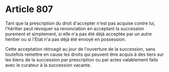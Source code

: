 # Article 807

Tant que la prescription du droit d'accepter n'est pas acquise contre lui, l'héritier peut révoquer sa renonciation en acceptant la succession purement et simplement, si elle n'a pas été déjà acceptée par un autre héritier ou si l'Etat n'a pas déjà été envoyé en possession.

Cette acceptation rétroagit au jour de l'ouverture de la succession, sans toutefois remettre en cause les droits qui peuvent être acquis à des tiers sur les biens de la succession par prescription ou par actes valablement faits avec le curateur à la succession vacante.
